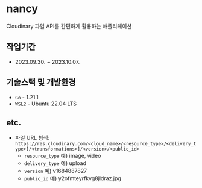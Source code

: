 # nancy

Cloudinary 파일 API를 간편하게 활용하는 애플리케이션

## 작업기간
- 2023.09.30. ~ 2023.10.07.

## 기술스택 및 개발환경

- `Go` - 1.21.1
- `WSL2` - Ubuntu 22.04 LTS

## etc.

- 파일 URL 형식: `https://res.cloudinary.com/<cloud_name>/<resource_type>/<delivery_type>[/<transformations>]/<version>/<public_id>`
  - `resource_type` 예) image, video
  - `delivery_type` 예) upload
  - `version`       예) v1684887827
  - `public_id`     예) y2ofmteyrfkvg8jldraz.jpg
